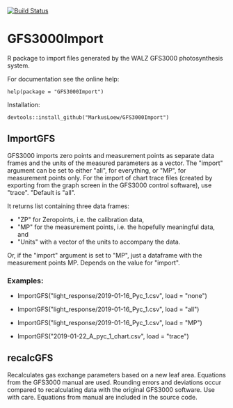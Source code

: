 [![Build Status](https://travis-ci.org/MarkusLoew/GFS3000Import.svg?branch=master)](https://travis-ci.org/MarkusLoew/GFS3000Import)

# GFS3000Import
R package to import files generated by the WALZ GFS3000 photosynthesis system.

For documentation see the online help:

	help(package = "GFS3000Import")

Installation:

	devtools::install_github("MarkusLoew/GFS3000Import")


## ImportGFS
GFS3000 imports zero points and measurement points as separate data frames and the units of the measured parameters as a vector. The "import" argument can be set to either "all", for everything, or "MP", for measurement points only. For the import of chart trace files (created by exporting from the graph screen in the GFS3000 control software), use "trace". "Default is "all".

It returns list containing three data frames: 
* "ZP" for Zeropoints, i.e. the calibration data, 
* "MP" for the measurement points, i.e. the hopefully meaningful data, and 
* "Units" with a vector of the units to accompany the data. 

Or, if the "import" argument is set to "MP", just a dataframe with the measurement points MP. Depends on the value for "import".

### Examples:

* ImportGFS("light_response/2019-01-16_Pyc_1.csv", load = "none")

* ImportGFS("light_response/2019-01-16_Pyc_1.csv", load = "all")

* ImportGFS("light_response/2019-01-16_Pyc_1.csv", load = "MP")

* ImportGFS("2019-01-22_A_pyc_1_chart.csv", load = "trace")

## recalcGFS
Recalculates gas exchange parameters based on a new leaf area. Equations from the GFS3000 manual are used. Rounding errors and deviations occur compared to recalculating data with the original GFS3000 software. Use with care. Equations from manual are included in the source code.

